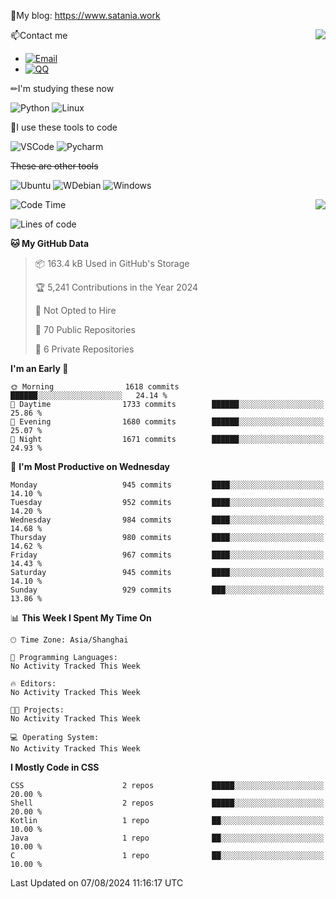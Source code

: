 📰My blog: https://www.satania.work

<img align="right" src="https://github-readme-stats.vercel.app/api/top-langs/?username=Katriell"/>

📫Contact me

* [![Email](https://img.shields.io/badge/Email-Iris@satania.work-1?style=social&logoColor=fff)](mailto:Iris@satania.work)
* [![QQ](https://img.shields.io/badge/QQ-2088839458-1?style=social&logoColor=fff)](tencent://AddContact/?fromId=45&fromSubId=1&subcmd=all&uin=2088839458&website=www.oicqzone.com)

✏I'm studying these now

![Python](https://img.shields.io/badge/-Python-blue?style=flat-square&logo=Python&logoColor=fff)
![Linux](https://img.shields.io/badge/-Linux-black?style=flat-square&logo=Linux&logoColor=fff)

🔨I use these tools to code

![VSCode](https://img.shields.io/badge/-VSCode-blue?style=flat-square&logo=visualstudiocode&logoColor=fff)
![Pycharm](https://img.shields.io/badge/-Pycharm-green?style=flat-square&logo=pycharm&logoColor=fff)

 ~~These are other tools~~

![Ubuntu](https://img.shields.io/badge/-Ubuntu-orange?style=flat-square&logo=Ubuntu&logoColor=fff)
![WDebian](https://img.shields.io/badge/-Debian-blue?style=flat-square&logo=Debian&logoColor=fff)
![Windows](https://img.shields.io/badge/-Windows-blue?style=flat-square&logo=Windows&logoColor=fff)


<img align="right" src="https://github-readme-stats-beta-amber-44.vercel.app/api?username=Katriell&show_icons=true&role=OWNER,ORGANIZATION_MEMBER,COLLABORATOR&locale=zh-my"/>

<!--START_SECTION:waka-->
![Code Time](http://img.shields.io/badge/Code%20Time-21%20mins-blue)

![Lines of code](https://img.shields.io/badge/From%20Hello%20World%20I%27ve%20Written-5.5%20thousand%20lines%20of%20code-blue)

**🐱 My GitHub Data** 

> 📦 163.4 kB Used in GitHub's Storage 
 > 
> 🏆 5,241 Contributions in the Year 2024
 > 
> 🚫 Not Opted to Hire
 > 
> 📜 70 Public Repositories 
 > 
> 🔑 6 Private Repositories 
 > 
**I'm an Early 🐤** 

```text
🌞 Morning                1618 commits        ██████░░░░░░░░░░░░░░░░░░░   24.14 % 
🌆 Daytime                1733 commits        ██████░░░░░░░░░░░░░░░░░░░   25.86 % 
🌃 Evening                1680 commits        ██████░░░░░░░░░░░░░░░░░░░   25.07 % 
🌙 Night                  1671 commits        ██████░░░░░░░░░░░░░░░░░░░   24.93 % 
```
📅 **I'm Most Productive on Wednesday** 

```text
Monday                   945 commits         ████░░░░░░░░░░░░░░░░░░░░░   14.10 % 
Tuesday                  952 commits         ████░░░░░░░░░░░░░░░░░░░░░   14.20 % 
Wednesday                984 commits         ████░░░░░░░░░░░░░░░░░░░░░   14.68 % 
Thursday                 980 commits         ████░░░░░░░░░░░░░░░░░░░░░   14.62 % 
Friday                   967 commits         ████░░░░░░░░░░░░░░░░░░░░░   14.43 % 
Saturday                 945 commits         ████░░░░░░░░░░░░░░░░░░░░░   14.10 % 
Sunday                   929 commits         ███░░░░░░░░░░░░░░░░░░░░░░   13.86 % 
```


📊 **This Week I Spent My Time On** 

```text
🕑︎ Time Zone: Asia/Shanghai

💬 Programming Languages: 
No Activity Tracked This Week

🔥 Editors: 
No Activity Tracked This Week

🐱‍💻 Projects: 
No Activity Tracked This Week

💻 Operating System: 
No Activity Tracked This Week
```

**I Mostly Code in CSS** 

```text
CSS                      2 repos             █████░░░░░░░░░░░░░░░░░░░░   20.00 % 
Shell                    2 repos             █████░░░░░░░░░░░░░░░░░░░░   20.00 % 
Kotlin                   1 repo              ██░░░░░░░░░░░░░░░░░░░░░░░   10.00 % 
Java                     1 repo              ██░░░░░░░░░░░░░░░░░░░░░░░   10.00 % 
C                        1 repo              ██░░░░░░░░░░░░░░░░░░░░░░░   10.00 % 
```




 Last Updated on 07/08/2024 11:16:17 UTC
<!--END_SECTION:waka-->
